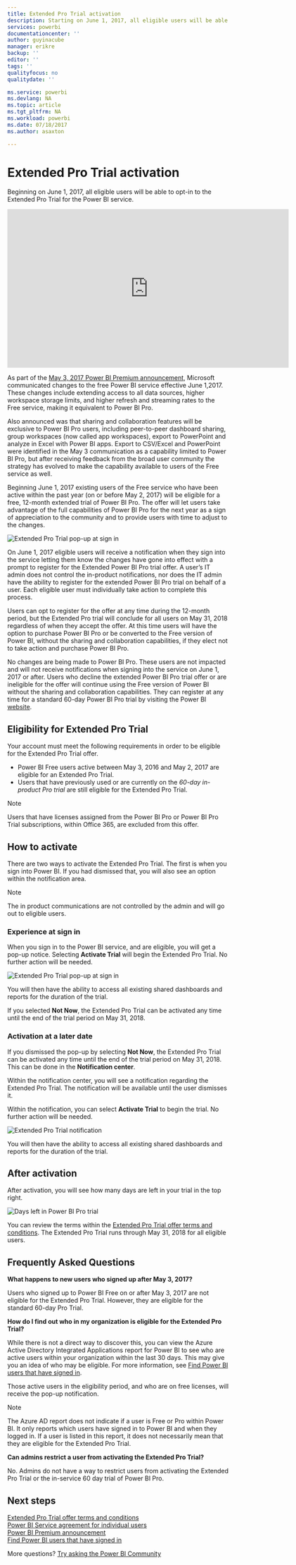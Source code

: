 ```yaml
---
title: Extended Pro Trial activation
description: Starting on June 1, 2017, all eligible users will be able to opt-in to the Extended Pro Trial for the Power BI service.
services: powerbi
documentationcenter: ''
author: guyinacube
manager: erikre
backup: ''
editor: ''
tags: ''
qualityfocus: no
qualitydate: ''

ms.service: powerbi
ms.devlang: NA
ms.topic: article
ms.tgt_pltfrm: NA
ms.workload: powerbi
ms.date: 07/18/2017
ms.author: asaxton

---
```

# Extended Pro Trial activation
Beginning on June 1, 2017, all eligible users will be able to opt-in to the Extended Pro Trial for the Power BI service.

<iframe width="640" height="360" src="https://www.youtube.com/embed/tPsNoPyY9aA?showinfo=0" frameborder="0" allowfullscreen></iframe>

As part of the [May 3, 2017 Power BI Premium announcement](https://powerbi.microsoft.com/blog/microsoft-accelerates-modern-bi-adoption-with-power-bi-premium/), Microsoft communicated changes to the free Power BI service effective June 1,2017. These changes include extending access to all data sources, higher workspace storage limits, and higher refresh and streaming rates to the Free service, making it equivalent to Power BI Pro.

Also announced was that sharing and collaboration features will be exclusive to Power BI Pro users, including peer-to-peer dashboard sharing, group workspaces (now called app workspaces), export to PowerPoint and analyze in Excel with Power BI apps. Export to CSV/Excel and PowerPoint were identified in the May 3 communication as a capability limited to Power BI Pro, but after receiving feedback from the broad user community the strategy has evolved to make the capability available to users of the Free service as well.

Beginning June 1, 2017 existing users of the Free service who have been active within the past year (on or before May 2, 2017) will be eligible for a free, 12-month extended trial of Power BI Pro. The offer will let users take advantage of the full capabilities of Power BI Pro for the next year as a sign of appreciation to the community and to provide users with time to adjust to the changes.

![Extended Pro Trial pop-up at sign in](media/service-extended-pro-trial/extended-pro-trial-activate-pop-up.png)

On June 1, 2017 eligible users will receive a notification when they sign into the service letting them know the changes have gone into effect with a prompt to register for the Extended Power BI Pro trial offer. A user’s IT admin does not control the in-product notifications, nor does the IT admin have the ability to register for the extended Power BI Pro trial on behalf of a user. Each eligible user must individually take action to complete this process.

Users can opt to register for the offer at any time during the 12-month period, but the Extended Pro trial will conclude for all users on May 31, 2018 regardless of when they accept the offer. At this time users will have the option to purchase Power BI Pro or be converted to the Free version of Power BI, without the sharing and collaboration capabilities, if they elect not to take action and purchase Power BI Pro.

No changes are being made to Power BI Pro. These users are not impacted and will not receive notifications when signing into the service on June 1, 2017 or after. Users who decline the extended Power BI Pro trial offer or are ineligible for the offer will continue using the Free version of Power BI without the sharing and collaboration capabilities. They can register at any time for a standard 60-day Power BI Pro trial by visiting the Power BI [website](https://powerbi.microsoft.com/get-started/).

## Eligibility for Extended Pro Trial
Your account must meet the following requirements in order to be eligible for the Extended Pro Trial offer.

* Power BI Free users active between May 3, 2016 and May 2, 2017 are eligible for an Extended Pro Trial.
* Users that have previously used or are currently on the *60-day in-product Pro trial* are still eligible for the Extended Pro Trial.

> [!NOTE]
> Users that have licenses assigned from the Power BI Pro or Power BI Pro Trial subscriptions, within Office 365, are excluded from this offer.
> 
> 

## How to activate
There are two ways to activate the Extended Pro Trial. The first is when you sign into Power BI. If you had dismissed that, you will also see an option within the notification area.

> [!NOTE]
> The in product communications are not controlled by the admin and will go out to eligible users.
> 
> 

### Experience at sign in
When you sign in to the Power BI service, and are eligible, you will get a pop-up notice. Selecting **Activate Trial** will begin the Extended Pro Trial. No further action will be needed.

![Extended Pro Trial pop-up at sign in](media/service-extended-pro-trial/extended-pro-trial-pop-up.png)

You will then have the ability to access all existing shared dashboards and reports for the duration of the trial.

If you selected **Not Now**, the Extended Pro Trial can be activated any time until the end of the trial period on May 31, 2018.

### Activation at a later date
If you dismissed the pop-up by selecting **Not Now**, the Extended Pro Trial can be activated any time until the end of the trial period on May 31, 2018. This can be done in the **Notification center**.

Within the notification center, you will see a notification regarding the Extended Pro Trial. The notification will be available until the user dismisses it.

Within the notification, you can select **Activate Trial** to begin the trial. No further action will be needed.

![Extended Pro Trial notification](media/service-extended-pro-trial/extended-pro-trial-notification.png)

You will then have the ability to access all existing shared dashboards and reports for the duration of the trial.

## After activation
After activation, you will see how many days are left in your trial in the top right.

![Days left in Power BI Pro trial](media/service-extended-pro-trial/powerbi-trial-days-left.png)

You can review the terms within the [Extended Pro Trial offer terms and conditions](https://aka.ms/power-bi-trial). The Extended Pro Trial runs through May 31, 2018 for all eligible users.

## Frequently Asked Questions
**What happens to new users who signed up after May 3, 2017?**

Users who signed up to Power BI Free on or after May 3, 2017 are not eligible for the Extended Pro Trial. However, they are eligible for the standard 60-day Pro Trial.

**How do I find out who in my organization is eligible for the Extended Pro Trial?**

While there is not a direct way to discover this, you can view the Azure Active Directory Integrated Applications report for Power BI to see who are active users within your organization within the last 30 days. This may give you an idea of who may be eligible. For more information, see [Find Power BI users that have signed in](service-admin-access-usage.md).

Those active users in the eligibility period, and who are on free licenses, will receive the pop-up notification. 

> [!NOTE]
> The Azure AD report does not indicate if a user is Free or Pro within Power BI. It only reports which users have signed in to Power BI and when they logged in. If a user is listed in this report, it does not necessarily mean that they are eligible for the Extended Pro Trial.
> 
> 

**Can admins restrict a user from activating the Extended Pro Trial?**

No. Admins do not have a way to restrict users from activating the Extended Pro Trial or the in-service 60 day trial of Power BI Pro.

## Next steps
[Extended Pro Trial offer terms and conditions](https://aka.ms/power-bi-trial)  
[Power BI Service agreement for individual users](https://powerbi.microsoft.com/terms-of-service/)  
[Power BI Premium announcement](https://aka.ms/pbipremium-announcement)  
[Find Power BI users that have signed in](service-admin-access-usage.md)

More questions? [Try asking the Power BI Community](https://community.powerbi.com/)


